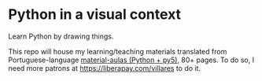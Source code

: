 # Python in a visual context
Learn Python by drawing things.

This repo will house my learning/teaching materials translated from Portuguese-language [material-aulas (Python + py5)](https://abav.lugaralgum.com/material-aulas/Processing-Python-py5/), 80+ pages. To do so, I need more patrons at https://liberapay.com/villares to do it.
